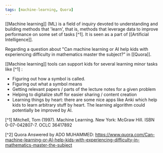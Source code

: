 ```yaml
---
tags: [machine-learning, Quora]
---
```


[[Machine learning]] (ML) is a field of inquiry devoted to understanding and building methods that 'learn', that is, methods that leverage data to improve performance on some set of tasks [^1]. It is seen as a part of [[Artificial Intelligence]].


Regarding a question about "Can machine learning or AI help kids with experiencing difficulty in mathematics master the subject?" in [[Quora]].


[[Machine learning]]  tools can support kids for several learning minor tasks like [^1] :
-   Figuring out how a symbol is called.
-   Figuring out what a symbol means
-   Getting relevant papers / parts of the lecture notes for a given problem
-   Helping to digitalize stuff for easier sharing / content creation
-   Learning things by heart: there are some nice apps like Anki which help kids to learn arbitrary stuff by heart. The learning algorithm could potentially be improved by AI. 


[^1] Mitchell, Tom (1997). Machine Learning. New York: McGraw Hill. ISBN 0-07-042807-7. OCLC 36417892 

[^2] Quora Answered by ADO MUHAMMED: https://www.quora.com/Can-machine-learning-or-AI-help-kids-with-experiencing-difficulty-in-mathematics-master-the-subject 